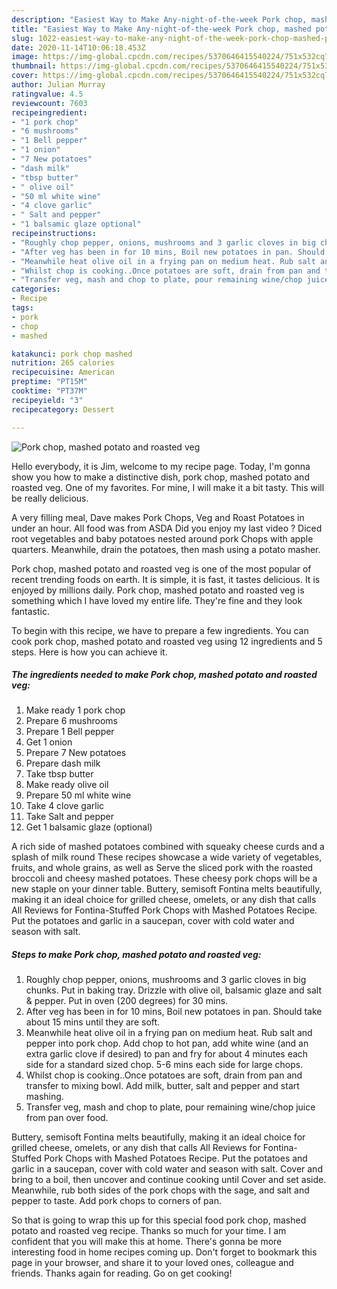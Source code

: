 ```yaml
---
description: "Easiest Way to Make Any-night-of-the-week Pork chop, mashed potato and roasted veg"
title: "Easiest Way to Make Any-night-of-the-week Pork chop, mashed potato and roasted veg"
slug: 1022-easiest-way-to-make-any-night-of-the-week-pork-chop-mashed-potato-and-roasted-veg
date: 2020-11-14T10:06:18.453Z
image: https://img-global.cpcdn.com/recipes/5370646415540224/751x532cq70/pork-chop-mashed-potato-and-roasted-veg-recipe-main-photo.jpg
thumbnail: https://img-global.cpcdn.com/recipes/5370646415540224/751x532cq70/pork-chop-mashed-potato-and-roasted-veg-recipe-main-photo.jpg
cover: https://img-global.cpcdn.com/recipes/5370646415540224/751x532cq70/pork-chop-mashed-potato-and-roasted-veg-recipe-main-photo.jpg
author: Julian Murray
ratingvalue: 4.5
reviewcount: 7603
recipeingredient:
- "1 pork chop"
- "6 mushrooms"
- "1 Bell pepper"
- "1 onion"
- "7 New potatoes"
- "dash milk"
- "tbsp butter"
- " olive oil"
- "50 ml white wine"
- "4 clove garlic"
- " Salt and pepper"
- "1 balsamic glaze optional"
recipeinstructions:
- "Roughly chop pepper, onions, mushrooms and 3 garlic cloves in big chunks. Put in baking tray. Drizzle with olive oil, balsamic glaze and salt &amp; pepper. Put in oven (200 degrees) for 30 mins."
- "After veg has been in for 10 mins, Boil new potatoes in pan. Should take about 15 mins until they are soft."
- "Meanwhile heat olive oil in a frying pan on medium heat. Rub salt and pepper into pork chop. Add chop to hot pan, add white wine (and an extra garlic clove if desired) to pan and fry for about 4 minutes each side for a standard sized chop. 5-6 mins each side for large chops."
- "Whilst chop is cooking..Once potatoes are soft, drain from pan and transfer to mixing bowl. Add milk, butter, salt and pepper and start mashing."
- "Transfer veg, mash and chop to plate, pour remaining wine/chop juice from pan over food."
categories:
- Recipe
tags:
- pork
- chop
- mashed

katakunci: pork chop mashed 
nutrition: 265 calories
recipecuisine: American
preptime: "PT15M"
cooktime: "PT37M"
recipeyield: "3"
recipecategory: Dessert

---
```



![Pork chop, mashed potato and roasted veg](https://img-global.cpcdn.com/recipes/5370646415540224/751x532cq70/pork-chop-mashed-potato-and-roasted-veg-recipe-main-photo.jpg)

Hello everybody, it is Jim, welcome to my recipe page. Today, I'm gonna show you how to make a distinctive dish, pork chop, mashed potato and roasted veg. One of my favorites. For mine, I will make it a bit tasty. This will be really delicious.

A very filling meal, Dave makes Pork Chops, Veg and Roast Potatoes in under an hour. All food was from ASDA Did you enjoy my last video ? Diced root vegetables and baby potatoes nested around pork Chops with apple quarters. Meanwhile, drain the potatoes, then mash using a potato masher.

Pork chop, mashed potato and roasted veg is one of the most popular of recent trending foods on earth. It is simple, it is fast, it tastes delicious. It is enjoyed by millions daily. Pork chop, mashed potato and roasted veg is something which I have loved my entire life. They're fine and they look fantastic.


To begin with this recipe, we have to prepare a few ingredients. You can cook pork chop, mashed potato and roasted veg using 12 ingredients and 5 steps. Here is how you can achieve it.

<!--inarticleads1-->

##### The ingredients needed to make Pork chop, mashed potato and roasted veg:

1. Make ready 1 pork chop
1. Prepare 6 mushrooms
1. Prepare 1 Bell pepper
1. Get 1 onion
1. Prepare 7 New potatoes
1. Prepare dash milk
1. Take tbsp butter
1. Make ready  olive oil
1. Prepare 50 ml white wine
1. Take 4 clove garlic
1. Take  Salt and pepper
1. Get 1 balsamic glaze (optional)


A rich side of mashed potatoes combined with squeaky cheese curds and a splash of milk round These recipes showcase a wide variety of vegetables, fruits, and whole grains, as well as Serve the sliced pork with the roasted broccoli and cheesy mashed potatoes. These cheesy pork chops will be a new staple on your dinner table. Buttery, semisoft Fontina melts beautifully, making it an ideal choice for grilled cheese, omelets, or any dish that calls All Reviews for Fontina-Stuffed Pork Chops with Mashed Potatoes Recipe. Put the potatoes and garlic in a saucepan, cover with cold water and season with salt. 

<!--inarticleads2-->

##### Steps to make Pork chop, mashed potato and roasted veg:

1. Roughly chop pepper, onions, mushrooms and 3 garlic cloves in big chunks. Put in baking tray. Drizzle with olive oil, balsamic glaze and salt &amp; pepper. Put in oven (200 degrees) for 30 mins.
1. After veg has been in for 10 mins, Boil new potatoes in pan. Should take about 15 mins until they are soft.
1. Meanwhile heat olive oil in a frying pan on medium heat. Rub salt and pepper into pork chop. Add chop to hot pan, add white wine (and an extra garlic clove if desired) to pan and fry for about 4 minutes each side for a standard sized chop. 5-6 mins each side for large chops.
1. Whilst chop is cooking..Once potatoes are soft, drain from pan and transfer to mixing bowl. Add milk, butter, salt and pepper and start mashing.
1. Transfer veg, mash and chop to plate, pour remaining wine/chop juice from pan over food.


Buttery, semisoft Fontina melts beautifully, making it an ideal choice for grilled cheese, omelets, or any dish that calls All Reviews for Fontina-Stuffed Pork Chops with Mashed Potatoes Recipe. Put the potatoes and garlic in a saucepan, cover with cold water and season with salt. Cover and bring to a boil, then uncover and continue cooking until Cover and set aside. Meanwhile, rub both sides of the pork chops with the sage, and salt and pepper to taste. Add pork chops to corners of pan. 

So that is going to wrap this up for this special food pork chop, mashed potato and roasted veg recipe. Thanks so much for your time. I am confident that you will make this at home. There's gonna be more interesting food in home recipes coming up. Don't forget to bookmark this page in your browser, and share it to your loved ones, colleague and friends. Thanks again for reading. Go on get cooking!
